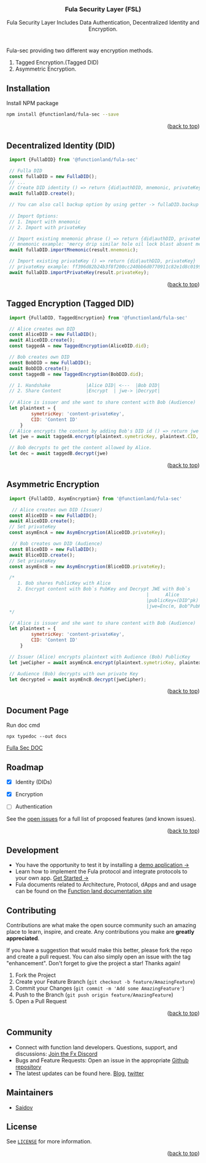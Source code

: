 <div id="top"></div>
<!--
*** Thanks for checking out the Best-README-Template. If you have a suggestion
*** that would make this better, please fork the repo and create a pull request
*** or simply open an issue with the tag "enhancement".
*** Don't forget to give the project a star!
*** Thanks again! Now go create something AMAZING! :D
*** Nice Template: https://github.com/othneildrew/Best-README-Template
-->



<!-- PROJECT SHIELDS -->
<!--
*** I'm using markdown "reference style" links for readability.
*** Reference links are enclosed in brackets [ ] instead of parentheses ( ).
*** See the bottom of this document for the declaration of the reference variables
*** for contributors-url, forks-url, etc. This is an optional, concise syntax you may use.
*** https://www.markdownguide.org/basic-syntax/#reference-style-links
-->

<div align="center">


<h3 align="center">Fula Security Layer (FSL)</h3>

  <p align="center">
    Fula Security Layer Includes Data Authentication, Decentralized Identity and Encryption.
    <br />
  </p>
</div>

#
Fula-sec providing two different way encryption methods.
1. Tagged Encryption.(Tagged DID) 
2. Asymmetric Encryption. 

## Installation


Install NPM package
   ```sh
   npm install @functionland/fula-sec --save
   ```
<p align="right">(<a href="#top">back to top</a>)</p>



<!-- USAGE EXAMPLES -->
## Decentralized Identity (DID) 
   ```js
    import {FullaDID} from '@functionland/fula-sec'

    // Fulla DID
    const fullaDID = new FullaDID();
    // ...
    // Create DID identity () => return {did|authDID, mnemonic, privateKey}
    await fullaDID.create();

    // You can also call backup option by using getter -> fullaDID.backup () => return {did|authDID, mnemonic, privateKey}
    
    // Import Options:
    // 1. Import with mnemonic
    // 2. Import with privateKey

    // Import existing mnemonic phrase () => return {did|authDID, privateKey}
    // mnemonic example: 'mercy drip similar hole oil lock blast absent medal slam world sweet',
    await fullaDID.importMnemonic(result.mnemonic);

    // Import existing privateKey () => return {did|authDID, privateKey}
    // privateKey example: ff396d82b24b3f8f200cc240bb6d0770911c82e1d8c0199638373221efedabd5
    await fullaDID.importPrivateKey(result.privateKey);
   ```
<p align="right">(<a href="#top">back to top</a>)</p>


<!-- USAGE EXAMPLES -->
## Tagged Encryption (Tagged DID) 
   ```js
    import {FullaDID, TaggedEncryption} from '@functionland/fula-sec'

    // Alice creates own DID 
    const AliceDID = new FullaDID();
    await AliceDID.create();
    const taggedA = new TaggedEncryption(AliceDID.did);

    // Bob creates own DID
    const BobDID = new FullaDID();
    await BobDID.create();
    const taggedB = new TaggedEncryption(BobDID.did);

    // 1. Handshake             |Alice DID| <---  |Bob DID|      
    // 2. Share Content         |Encrypt  | jwe-> |Decrypt| 
    
    // Alice is issuer and she want to share content with Bob (Audience)
    let plaintext = {
            symetricKey: 'content-privateKey',
            CID: 'Content ID'
        }
    // Alice encrypts the content by adding Bob's DID id () => return jwe {}
    let jwe = await taggedA.encrypt(plaintext.symetricKey, plaintext.CID, [BobDID.did.id])

    // Bob decrypts to get the content allowed by Alice.
    let dec = await taggedB.decrypt(jwe) 
   ```

<p align="right">(<a href="#top">back to top</a>)</p>

<!-- USAGE EXAMPLES -->
## Asymmetric Encryption 
   ```js
    import {FullaDID, AsymEncryption} from '@functionland/fula-sec'

     // Alice creates own DID (Issuer)
    const AliceDID = new FullaDID();
    await AliceDID.create();
    // Set privateKey
    const asymEncA = new AsymEncryption(AliceDID.privateKey);

     // Bob creates own DID (Audience)
    const BliceDID = new FullaDID();
    await BliceDID.create();
    // Set privateKey
    const asymEncB = new AsymEncryption(BliceDID.privateKey);

    /* 
       1. Bob shares PublicKey with Alice
       2. Encrypt content with Bob`s PubKey and Decrypt JWE with Bob`s 
                                                      |      Alice            |       |       Bob        |  
                                                      |publicKey=(DID^pk)     | <---  |publicKey=(DID^pk)|      
                                                      |jwe=Enc(m, Bob^PubKey) | jwe-> |Dec(cip, Bob^pk)  |                                                          
    */

    // Alice is issuer and she want to share content with Bob (Audience)
    let plaintext = {
            symetricKey: 'content-privateKey',
            CID: 'Content ID'
        }

    // Issuer (Alice) encrypts plaintext with Audience (Bob) PublicKey
    let jweCipher = await asymEncA.encrypt(plaintext.symetricKey, plaintext.CID, [asymEncB.publicKey]);

    // Audience (Bob) decrypts with own private Key
    let decrypted = await asymEncB.decrypt(jweCipher);

   ```

<p align="right">(<a href="#top">back to top</a>)</p>


## Document Page
Run doc cmd 
    
    npx typedoc --out docs

[Fulla Sec DOC](http://127.0.0.1:5500/libraries/fula-sec/docs/classes/FullaDID.html)




<!-- ROADMAP -->
## Roadmap
- [X] Identity (DIDs)
- [X] Encryption
- [ ] Authentication


See the [open issues](https://github.com/functionland/fula/issues) for a full list of proposed features (and known issues).

<p align="right">(<a href="#top">back to top</a>)</p>

## Development
- You have the opportunity to test it by installing a [demo application -> ](https://github.com/functionland/photos)
- Learn how to implement the Fula protocol and integrate protocols to your own app. [Get Started -> ](https://github.com/functionland/fula)
- Fula documents related to Architecture, Protocol, dApps and  and usage can be found on the [Function land documentation site](https://functionland.gitbook.io/product-docs/EZsKoqxFAOfV4Ap7jQjB/)


<!-- CONTRIBUTING -->
## Contributing

Contributions are what make the open source community such an amazing place to learn, inspire, and create. Any contributions you make are **greatly appreciated**.

If you have a suggestion that would make this better, please fork the repo and create a pull request. You can also simply open an issue with the tag "enhancement".
Don't forget to give the project a star! Thanks again!

1. Fork the Project
2. Create your Feature Branch (`git checkout -b feature/AmazingFeature`)
3. Commit your Changes (`git commit -m 'Add some AmazingFeature'`)
4. Push to the Branch (`git push origin feature/AmazingFeature`)
5. Open a Pull Request

<p align="right">(<a href="#top">back to top</a>)</p>


## Community
- Connect with function land developers. Questions, support, and discussions: [Join the Fx Discord](https://discord.com/invite/k9UybUBdBB)
- Bugs and Feature Requests: Open an issue in the appropriate [Github repository](https://github.com/functionland)
- The latest updates can be found here. [Blog](https://blog.fx.land/), [twitter](https://twitter.com/functionland)


## Maintainers
- [Saidov](https://github.com/ruffiano89)

<!-- LICENSE -->
## License

See [`LICENSE`](/LICENSE) for more information.

<p align="right">(<a href="#top">back to top</a>)</p>
